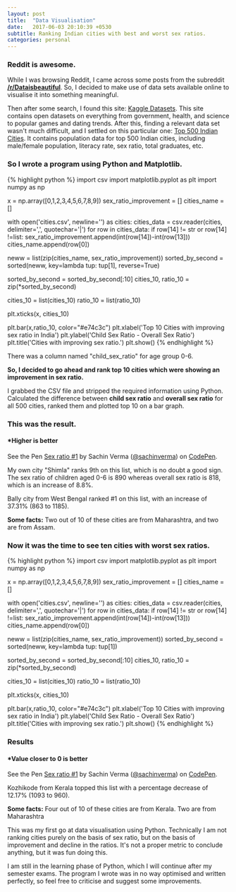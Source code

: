 ```yaml
---
layout: post
title:  "Data Visualisation"
date:   2017-06-03 20:10:39 +0530
subtitle: Ranking Indian cities with best and worst sex ratios.
categories: personal
---
```

### Reddit is awesome.
While I was browsing Reddit, I came across some posts from the subreddit **[/r/Dataisbeautiful](https://www.reddit.com/r/dataisbeautiful/)**. So, I decided to make use of data sets available online to visualise it into something meaningful.

Then after some search, I found this site: [Kaggle Datasets](https://www.kaggle.com/datasets). This site contains open datasets on everything from government, health, and science to popular games and dating trends. After this, finding a relevant data set wasn't much difficult, and I settled on this particular one: [Top 500 Indian Cities](https://www.kaggle.com/zed9941/top-500-indian-cities). It contains population data for top 500 Indian cities, including male/female population, literacy rate, sex ratio, total graduates, etc.

### So I wrote a program using Python and Matplotlib.

{% highlight python %}
import csv
import matplotlib.pyplot as plt
import numpy as np

x = np.array([0,1,2,3,4,5,6,7,8,9])
sex_ratio_improvement = []
cities_name = []

with open('cities.csv', newline='') as cities:
	cities_data = csv.reader(cities, delimiter=',', quotechar='|')
	for row in cities_data:
		if row[14] != str or row[14] !=list:
			sex_ratio_improvement.append(int(row[14])-int(row[13]))
		cities_name.append(row[0])

neww = list(zip(cities_name, sex_ratio_improvement))
sorted_by_second = sorted(neww, key=lambda tup: tup[1], reverse=True)

sorted_by_second = sorted_by_second[:10]
cities_10, ratio_10 = zip(*sorted_by_second)

cities_10 = list(cities_10)
ratio_10 = list(ratio_10)

plt.xticks(x, cities_10)

plt.bar(x,ratio_10, color="#e74c3c")
plt.xlabel('Top 10 Cities with improving sex ratio in India')
plt.ylabel('Child Sex Ratio - Overall Sex Ratio')
plt.title('Cities with improving sex ratio.')
plt.show()
{% endhighlight %}

There was a column named "child_sex_ratio" for age group 0-6.

**So, I decided to go ahead and rank top 10 cities which were showing an improvement in sex ratio.** 

I grabbed the CSV file and stripped the required information using Python. Calculated the difference between **child sex ratio** and **overall sex ratio** for all 500 cities, ranked them and plotted top 10 on a bar graph.

### This was the result. 

#### ***Higher is better**

<p data-height="590" data-theme-id="dark" data-slug-hash="NgGJjX" data-default-tab="result" data-user="sachinverma" data-embed-version="2" data-pen-title="Sex ratio #1" class="codepen">See the Pen <a href="https://codepen.io/sachinverma/pen/NgGJjX/">Sex ratio #1</a> by Sachin Verma (<a href="https://codepen.io/sachinverma">@sachinverma</a>) on <a href="https://codepen.io">CodePen</a>.</p>
<script async src="https://production-assets.codepen.io/assets/embed/ei.js"></script>

My own city "Shimla" ranks 9th on this list, which is no doubt a good sign. The sex ratio of children aged 0-6 is 890 whereas overall sex ratio is 818, which is an increase of 8.8%.

Bally city from West Bengal ranked #1 on this list, with an increase of 37.31% (863 to 1185).

**Some facts:**
Two out of 10 of these cities are from Maharashtra, and two are from Assam.

### Now it was the time to see ten cities with worst sex ratios.

{% highlight python %}
import csv
import matplotlib.pyplot as plt
import numpy as np

x = np.array([0,1,2,3,4,5,6,7,8,9])
sex_ratio_improvement = []
cities_name = []

with open('cities.csv', newline='') as cities:
	cities_data = csv.reader(cities, delimiter=',', quotechar='|')
	for row in cities_data:
		if row[14] != str or row[14] !=list:
			sex_ratio_improvement.append(int(row[14])-int(row[13]))
		cities_name.append(row[0])

neww = list(zip(cities_name, sex_ratio_improvement))
sorted_by_second = sorted(neww, key=lambda tup: tup[1])

sorted_by_second = sorted_by_second[:10]
cities_10, ratio_10 = zip(*sorted_by_second)

cities_10 = list(cities_10)
ratio_10 = list(ratio_10)

plt.xticks(x, cities_10)

plt.bar(x,ratio_10, color="#e74c3c")
plt.xlabel('Top 10 Cities with improving sex ratio in India')
plt.ylabel('Child Sex Ratio - Overall Sex Ratio')
plt.title('Cities with improving sex ratio.')
plt.show()
{% endhighlight %}

### Results

#### ***Value closer to 0 is better**

<p data-height="600" data-theme-id="dark" data-slug-hash="XgmGYL" data-default-tab="result" data-user="sachinverma" data-embed-version="2" data-pen-title="Sex ratio #1" class="codepen">See the Pen <a href="https://codepen.io/sachinverma/pen/XgmGYL/">Sex ratio #1</a> by Sachin Verma (<a href="https://codepen.io/sachinverma">@sachinverma</a>) on <a href="https://codepen.io">CodePen</a>.</p>
<script async src="https://production-assets.codepen.io/assets/embed/ei.js"></script>

Kozhikode from Kerala topped this list with a percentage decrease of 12.17% (1093 to 960).

**Some facts:**
Four out of 10 of these cities are from Kerala.
Two are from Maharashtra

This was my first go at data visualisation using Python. Technically I am not ranking cities purely on the basis of sex ratio, but on the basis of improvement and decline in the ratios. It's not a proper metric to conclude anything, but it was fun doing this.

I am still in the learning phase of Python, which I will continue after my semester exams. The program I wrote was in no way optimised and written perfectly, so feel free to criticise and suggest some improvements.